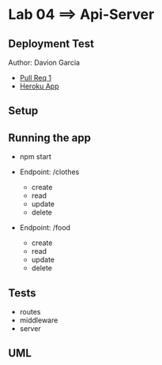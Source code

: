 # Lab 04 ==> Api-Server

## Deployment Test

Author: Davion Garcia

- [Pull Req 1](https://github.com/Vektur/api-server/pull/1)
- [Heroku App](https://dg-api-server.herokuapp.com/)

## Setup


## Running the app

- npm start
- Endpoint: /clothes
  - create
  - read
  - update
  - delete

- Endpoint: /food
  - create
  - read
  - update
  - delete


## Tests

- routes
- middleware
- server

## UML
